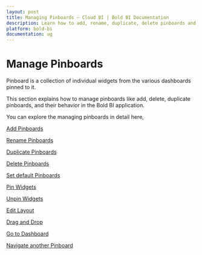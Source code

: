 ```yaml
---
layout: post
title: Managing Pinboards – Cloud BI | Bold BI Documentation
description: Learn how to add, rename, duplicate, delete pinboards and pin/unpin widgets in cloud-hosted Bold BI.
platform: bold-bi
documentation: ug
---
```


# Manage Pinboards

Pinboard is a collection of individual widgets from the various dashboards pinned to it.

This section explains how to manage pinboards like add, delete, duplicate pinboards, and their behavior in the Bold BI application.

You can explore the managing pinboards in detail here,

[Add Pinboards](/cloud-bi/managing-resources/manage-pinboards/add-pinboards/)

[Rename Pinboards](/cloud-bi/managing-resources/manage-pinboards/rename-pinboards/)

[Duplicate Pinboards](/cloud-bi/managing-resources/manage-pinboards/duplicate-pinboards/)

[Delete Pinboards](/cloud-bi/managing-resources/manage-pinboards/delete-pinboards/)

[Set default Pinboards](/cloud-bi/managing-resources/manage-pinboards/set-default-pinboards/)

[Pin Widgets](/cloud-bi/managing-resources/manage-pinboards/pin-widgets/)

[Unpin Widgets](/cloud-bi/managing-resources/manage-pinboards/unpin-widgets/)

[Edit Layout](/cloud-bi/managing-resources/manage-pinboards/edit-layout/)

[Drag and Drop](/cloud-bi/managing-resources/manage-pinboards/drag-and-drop/)

[Go to Dashboard](/cloud-bi/managing-resources/manage-pinboards/go-to-dashboard/)

[Navigate another Pinboard](/cloud-bi/managing-resources/manage-pinboards/navigate-another-pinboard/)